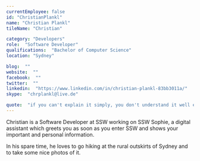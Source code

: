 ```yaml
---
currentEmployee: false
id: "ChristianPlankl"
name: "Christian Plankl"
tileName: "Christian"

category: "Developers"
role:  "Software Developer"
qualifications:  "Bachelor of Computer Science"
location: "Sydney"

blog:  ""
website:  ""
facebook:  ""
twitter:  ""
linkedin:  "https://www.linkedin.com/in/christian-plankl-83bb3011a/"
skype:  "chrplankl@live.de"

quote:  "if you can't explain it simply, you don't understand it well enough"
---
```


Christian is a Software Developer at SSW working on SSW Sophie, a digital assistant which greets you as soon as you enter SSW and shows your important and personal information. 

In his spare time, he loves to go hiking at the rural outskirts of Sydney and to take some nice photos of it.  
